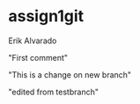 # assign1git
Erik Alvarado

"First comment"


"This is a change on new branch"

"edited from testbranch"

